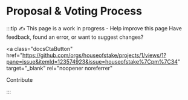 # Proposal & Voting Process

:::tip ✍️ This page is a work in progress - Help improve this page
Have feedback, found an error, or want to suggest changes?

<!-- prettier-ignore-start -->
<a
class="docsCtaButton"
href="https://github.com/orgs/houseofstake/projects/1/views/1?pane=issue&itemId=123574923&issue=houseofstake%7Cpm%7C34"
target="_blank"
rel="noopener noreferrer"

>
Contribute
</a>
<!-- prettier-ignore-end -->

:::
